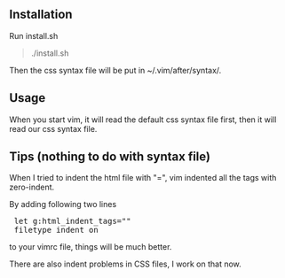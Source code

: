 Installation
------------
Run install.sh

> ./install.sh

Then the css syntax file will be put in ~/.vim/after/syntax/.

Usage
------------
When you start vim, it will read the default css syntax file first, then it will read our css syntax file.

Tips (nothing to do with syntax file)
------------
When I tried to indent the html file with "=", vim indented all the tags with zero-indent.

By adding following two lines 

<pre>
 let g:html_indent_tags=""
 filetype indent on
</pre>
to your vimrc file, things will be much better.

There are also indent problems in CSS files, I work on that now.
